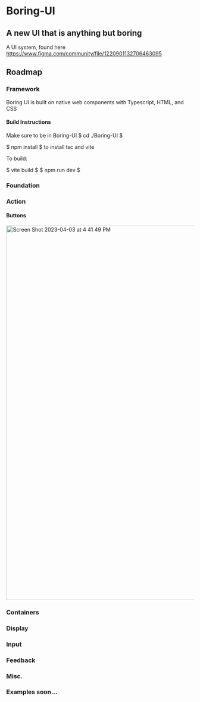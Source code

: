 # Boring-UI

## A new UI that is anything but boring

A UI system, found here https://www.figma.com/community/file/1220901132706463095

## Roadmap

### Framework

Boring UI is built on native web components with Typescript, HTML, and CSS

#### Build Instructions

Make sure to be in Boring-UI $ cd ./Boring-UI $

$ npm install $ to install tsc and vite

To build:

$ vite build $
$ npm run dev $

### Foundation

### Action

#### Buttons

<img width="1006" alt="Screen Shot 2023-04-03 at 4 41 49 PM" src="https://user-images.githubusercontent.com/29098280/229624271-f0762647-79b8-4e3c-97eb-38f166c71cc8.png">

### Containers

### Display

### Input

### Feedback

### Misc.

### Examples soon...

